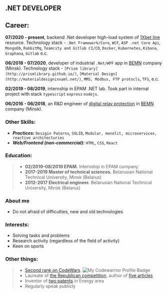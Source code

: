 ## .NET DEVELOPER

## Career:

**07/2020 - present**, backend .Net developer high-load system of [1Xbet line](https://1xbet.com/en/line/) resource. Technology stack - `.Net Framework/Core`, `WCF`, `ASP .net Core Api`, `MongoDb`, `RabbitMq`, `Teamcity and Gitlab CI/CD`, `Docker`, `Kubernetes`, `Kibana`, `Graphana`, `Gitlab` e.c.

**06/2018 - 07/2020**, developer of industrial `.Net/WPF` app in [BEMN](http://www.bemn.by) company (Minsk). Technology stack - `[Prism library](http://prismlibrary.github.io/)`, `[Material Design](http://materialdesigninxaml.net/)`, `MMS, Modbus, FTP protocls`, `TFS`, e.c.

**02/2019 - 08/2019**, internship in EPAM .NET lab. Took part in internal project with stack `typescript` `express` `nodejs`.

**06/2016 - 06/2018**, an R&D engineer of [digital relay protection](https://en.wikipedia.org/wiki/Digital_protective_relay) in [BEMN](http://www.bemn.by) company (Minsk).

### Other Skills:
- ***Practices:*** `Desigin Paterns`, `SOLID`, `Modular, monolit, microservices, reactive architecturies`
- ***Web/Frontend (non-commercial):*** `HTML`, `CSS`, `React`

### Education:
> - **02/2019-08/2019 EPAM.** Internship in EPAM company
> - **2017-2019 Master of technical sciences.** Belarusian National Technical University, Minsk (Belarus)
> - **2012-2017 Electrical engineer.** Belarusian National Technical University, Minsk (Belarus)

### About me
- Do not afraid of difficulties, new and old technologies

### Interests:
- Solving tasks and problems
- Research activity (regardless of the field of activity)
- Keen on sports

### Other things:
> - [Second rank on CodeWars](https://www.codewars.com/users/VladKachenya). ![My Codewarrior Profile Badge](https://www.codewars.com/users/VladKachenya/badges/small)
> - Laureate of [the Republican competition](http://www.sws.bsu.by/%D0%A0%D0%B5%D0%B7%D1%83%D0%BB%D1%8C%D1%82%D0%B0%D1%82%D1%8B%20%D0%BF%D0%BE%20%D0%B2%D1%83%D0%B7%D0%B0%D0%BC-%D1%81%D0%B5%D0%BA%D1%86-%D0%BA%D0%B0%D1%82%D0%B5%D0%B3(%D0%B0%D0%B2%D1%82%D0%BE%D1%80%D1%8B_%D1%80%D1%83%D0%BA%D0%BE%D0%B2_%D1%80%D0%B0%D0%B1%D0%BE%D1%82%D0%B0)%D0%B4%D0%BB%D1%8F%20%D1%81%D0%B0%D0%B9%D1%82%D0%B0.pdf), author of [five articles](https://www.scopus.com/authid/detail.uri?authorId=57199259310) 
> - Inventor of [two patents](https://www.eapo.org/ru/search.html?search_string=%D0%9A%D0%B0%D1%87%D0%B5%D0%BD%D1%8F) in Energy area
> - Regularly speak publicly
